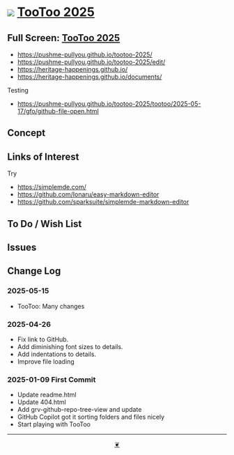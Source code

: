 # [![](https://pushme-pullyou.github.io/assets/svg/octicon.svg)](https://github.com/pushme-pullyou/tootoo-2025/) [TooToo 2025](https://pushme-pullyou.github.io/tootoo-2025/)

<!-- @@@
<div class=iframe-resize ><iframe src=https://pushme-pullyou.github.io/tootoo-2025/ height=100% width=100% ></iframe>
_"example.com" in a resizable window_
@@@ -->
## Full Screen: [TooToo 2025](https://pushme-pullyou.github.io/tootoo-2025/)

* https://pushme-pullyou.github.io/tootoo-2025/
* https://pushme-pullyou.github.io/tootoo-2025/edit/
* https://heritage-happenings.github.io/
* https://heritage-happenings.github.io/documents/

Testing

* https://pushme-pullyou.github.io/tootoo-2025/tootoo/2025-05-17/gfo/github-file-open.html

## Concept

## Links of Interest

Try

* https://simplemde.com/
* https://github.com/Ionaru/easy-markdown-editor
* https://github.com/sparksuite/simplemde-markdown-editor

## To Do / Wish List

## Issues

## Change Log

### 2025-05-15

* TooToo: Many changes

### 2025-04-26

* Fix link to GitHub.
* Add diminishing font sizes to details.
* Add indentations to details.
* Improve file loading

### 2025-01-09 First Commit

* Update readme.html
* Update 404.html
* Add grv-github-repo-tree-view and update
* GitHub Copilot got it sorting folders and files nicely
* Start playing with TooToo

***

<center title="Hello! Click me to go up to the top"><a class="aDingbat" href="javascript:window.scrollTo(0,0);"> ❦ </a></center>